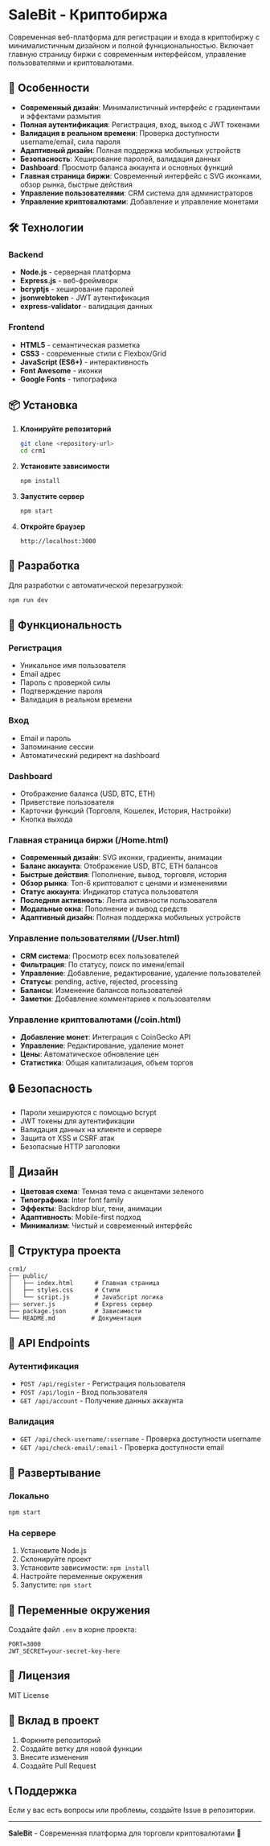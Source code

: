 # SaleBit - Криптобиржа

Современная веб-платформа для регистрации и входа в криптобиржу с минималистичным дизайном и полной функциональностью. Включает главную страницу биржи с современным интерфейсом, управление пользователями и криптовалютами.

## 🚀 Особенности

- **Современный дизайн**: Минималистичный интерфейс с градиентами и эффектами размытия
- **Полная аутентификация**: Регистрация, вход, выход с JWT токенами
- **Валидация в реальном времени**: Проверка доступности username/email, сила пароля
- **Адаптивный дизайн**: Полная поддержка мобильных устройств
- **Безопасность**: Хеширование паролей, валидация данных
- **Dashboard**: Просмотр баланса аккаунта и основных функций
- **Главная страница биржи**: Современный интерфейс с SVG иконками, обзор рынка, быстрые действия
- **Управление пользователями**: CRM система для администраторов
- **Управление криптовалютами**: Добавление и управление монетами

## 🛠 Технологии

### Backend
- **Node.js** - серверная платформа
- **Express.js** - веб-фреймворк
- **bcryptjs** - хеширование паролей
- **jsonwebtoken** - JWT аутентификация
- **express-validator** - валидация данных

### Frontend
- **HTML5** - семантическая разметка
- **CSS3** - современные стили с Flexbox/Grid
- **JavaScript (ES6+)** - интерактивность
- **Font Awesome** - иконки
- **Google Fonts** - типографика

## 📦 Установка

1. **Клонируйте репозиторий**
   ```bash
   git clone <repository-url>
   cd crm1
   ```

2. **Установите зависимости**
   ```bash
   npm install
   ```

3. **Запустите сервер**
   ```bash
   npm start
   ```

4. **Откройте браузер**
   ```
   http://localhost:3000
   ```

## 🔧 Разработка

Для разработки с автоматической перезагрузкой:
```bash
npm run dev
```

## 📱 Функциональность

### Регистрация
- Уникальное имя пользователя
- Email адрес
- Пароль с проверкой силы
- Подтверждение пароля
- Валидация в реальном времени

### Вход
- Email и пароль
- Запоминание сессии
- Автоматический редирект на dashboard

### Dashboard
- Отображение баланса (USD, BTC, ETH)
- Приветствие пользователя
- Карточки функций (Торговля, Кошелек, История, Настройки)
- Кнопка выхода

### Главная страница биржи (/Home.html)
- **Современный дизайн**: SVG иконки, градиенты, анимации
- **Баланс аккаунта**: Отображение USD, BTC, ETH балансов
- **Быстрые действия**: Пополнение, вывод, торговля, история
- **Обзор рынка**: Топ-6 криптовалют с ценами и изменениями
- **Статус аккаунта**: Индикатор статуса пользователя
- **Последняя активность**: Лента активности пользователя
- **Модальные окна**: Пополнение и вывод средств
- **Адаптивный дизайн**: Полная поддержка мобильных устройств

### Управление пользователями (/User.html)
- **CRM система**: Просмотр всех пользователей
- **Фильтрация**: По статусу, поиск по имени/email
- **Управление**: Добавление, редактирование, удаление пользователей
- **Статусы**: pending, active, rejected, processing
- **Балансы**: Изменение балансов пользователей
- **Заметки**: Добавление комментариев к пользователям

### Управление криптовалютами (/coin.html)
- **Добавление монет**: Интеграция с CoinGecko API
- **Управление**: Редактирование, удаление монет
- **Цены**: Автоматическое обновление цен
- **Статистика**: Общая капитализация, объем торгов

## 🔒 Безопасность

- Пароли хешируются с помощью bcrypt
- JWT токены для аутентификации
- Валидация данных на клиенте и сервере
- Защита от XSS и CSRF атак
- Безопасные HTTP заголовки

## 🎨 Дизайн

- **Цветовая схема**: Темная тема с акцентами зеленого
- **Типографика**: Inter font family
- **Эффекты**: Backdrop blur, тени, анимации
- **Адаптивность**: Mobile-first подход
- **Минимализм**: Чистый и современный интерфейс

## 📁 Структура проекта

```
crm1/
├── public/
│   ├── index.html      # Главная страница
│   ├── styles.css      # Стили
│   └── script.js       # JavaScript логика
├── server.js           # Express сервер
├── package.json        # Зависимости
└── README.md          # Документация
```

## 🔌 API Endpoints

### Аутентификация
- `POST /api/register` - Регистрация пользователя
- `POST /api/login` - Вход пользователя
- `GET /api/account` - Получение данных аккаунта

### Валидация
- `GET /api/check-username/:username` - Проверка доступности username
- `GET /api/check-email/:email` - Проверка доступности email

## 🚀 Развертывание

### Локально
```bash
npm start
```

### На сервере
1. Установите Node.js
2. Склонируйте проект
3. Установите зависимости: `npm install`
4. Настройте переменные окружения
5. Запустите: `npm start`

## 🔧 Переменные окружения

Создайте файл `.env` в корне проекта:
```env
PORT=3000
JWT_SECRET=your-secret-key-here
```

## 📝 Лицензия

MIT License

## 🤝 Вклад в проект

1. Форкните репозиторий
2. Создайте ветку для новой функции
3. Внесите изменения
4. Создайте Pull Request

## 📞 Поддержка

Если у вас есть вопросы или проблемы, создайте Issue в репозитории.

---

**SaleBit** - Современная платформа для торговли криптовалютами 🚀
